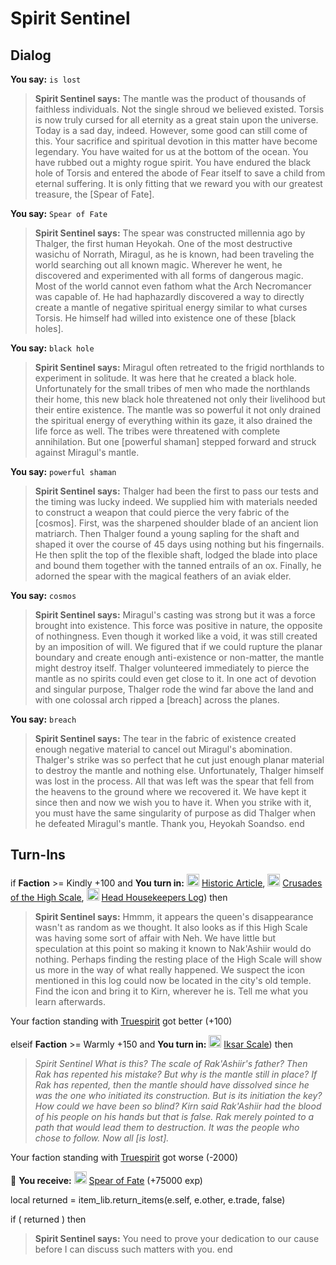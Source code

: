 # Spirit Sentinel 


## Dialog

**You say:** `is lost`



>**Spirit Sentinel  says:** The mantle was the product of thousands of faithless individuals. Not the single shroud we believed existed. Torsis is now truly cursed for all eternity as a great stain upon the universe. Today is a sad day, indeed. However, some good can still come of this. Your sacrifice and spiritual devotion in this matter have become legendary. You have waited for us at the bottom of the ocean. You have rubbed out a mighty rogue spirit. You have endured the black hole of Torsis and entered the abode of Fear itself to save a child from eternal suffering. It is only fitting that we reward you with our greatest treasure, the [Spear of Fate].

**You say:** `Spear of Fate`



>**Spirit Sentinel  says:** The spear was constructed millennia ago by Thalger, the first human Heyokah. One of the most destructive wasichu of Norrath, Miragul, as he is known, had been traveling the world searching out all known magic. Wherever he went, he discovered and experimented with all forms of dangerous magic. Most of the world cannot even fathom what the Arch Necromancer was capable of. He had haphazardly discovered a way to directly create a mantle of negative spiritual energy similar to what curses Torsis. He himself had willed into existence one of these [black holes].

**You say:** `black hole`



>**Spirit Sentinel  says:** Miragul often retreated to the frigid northlands to experiment in solitude. It was here that he created a black hole.  Unfortunately for the small tribes of men who made the northlands their home, this new black hole threatened not only their livelihood but their entire existence. The mantle was so powerful it not only drained the spiritual energy of everything within its gaze, it also drained the life force as well. The tribes were threatened with complete annihilation. But one [powerful shaman] stepped forward and struck against Miragul's mantle.

**You say:** `powerful shaman`



>**Spirit Sentinel  says:** Thalger had been the first to pass our tests and the timing was lucky indeed. We supplied him with materials needed to construct a weapon that could pierce the very fabric of the [cosmos]. First, was the sharpened shoulder blade of an ancient lion matriarch. Then Thalger found a young sapling for the shaft and shaped it over the course of 45 days using nothing but his fingernails. He then split the top of the flexible shaft, lodged the blade into place and bound them together with the tanned entrails of an ox. Finally, he adorned the spear with the magical feathers of an aviak elder.

**You say:** `cosmos`



>**Spirit Sentinel  says:** Miragul's casting was strong but it was a force brought into existence. This force was positive in nature, the opposite of nothingness. Even though it worked like a void, it was still created by an imposition of will. We figured that if we could rupture the planar boundary and create enough anti-existence or non-matter, the mantle might destroy itself. Thalger volunteered immediately to pierce the mantle as no spirits could even get close to it. In one act of devotion and singular purpose, Thalger rode the wind far above the land and with one colossal arch ripped a [breach] across the planes.

**You say:** `breach`



>**Spirit Sentinel  says:** The tear in the fabric of existence created enough negative material to cancel out Miragul's abomination. Thalger's strike was so perfect that he cut just enough planar material to destroy the mantle and nothing else. Unfortunately, Thalger himself was lost in the process. All that was left was the spear that fell from the heavens to the ground where we recovered it. We have kept it since then and now we wish you to have it. When you strike with it, you must have the same singularity of purpose as did Thalger when he defeated Miragul's mantle. Thank you, Heyokah Soandso.
end

## Turn-Ins




if **Faction** >= Kindly +100 and  **You turn in:** <img style="background:url(/static/icons/blank_slot.gif);width:20px;height:20px;" src="/static/icons/item_865.png" alt="" /> <a
                                href="/item/18456" data-url="18456" class="tooltip-link link">Historic Article</a>, <img style="background:url(/static/icons/blank_slot.gif);width:20px;height:20px;" src="/static/icons/item_865.png" alt="" /> <a
                                href="/item/18457" data-url="18457" class="tooltip-link link">Crusades of the High Scale</a>, <img style="background:url(/static/icons/blank_slot.gif);width:20px;height:20px;" src="/static/icons/item_865.png" alt="" /> <a
                                href="/item/18458" data-url="18458" class="tooltip-link link">Head Housekeepers Log</a>) then 


>**Spirit Sentinel  says:** Hmmm, it appears the queen's disappearance wasn't as random as we thought. It also looks as if this High Scale was having some sort of affair with Neh. We have little but speculation at this point so making it known to Nak'Ashiir would do nothing. Perhaps finding the resting place of the High Scale will show us more in the way of what really happened. We suspect the icon mentioned in this log could now be located in the city's old temple. Find the icon and bring it to Kirn, wherever he is. Tell me what you learn afterwards.


Your faction standing with [Truespirit](/faction/404) got better (<span class='text-success'>+100</span>)

elseif **Faction** >= Warmly +150 and  **You turn in:** <img style="background:url(/static/icons/blank_slot.gif);width:20px;height:20px;" src="/static/icons/item_1234.png" alt="" /> <a
                                href="/item/1674" data-url="1674" class="tooltip-link link">Iksar Scale</a>) then 


>*Spirit Sentinel  What is this?  The scale of Rak'Ashiir's father?  Then Rak has repented his mistake?  But why is the mantle still in place?  If Rak has repented, then the mantle should have dissolved since he was the one who initiated its construction.  But is its initiation the key?  How could we have been so blind?  Kirn said Rak'Ashiir had the blood of his people on his hands but that is false. Rak merely pointed to a path that would lead them to destruction.  It was the people who chose to follow. Now all [is lost].*


Your faction standing with [Truespirit](/faction/404) got worse (<span class='text-danger'>-2000</span>)


 &#127873; **You receive:**  <img style="background:url(/static/icons/blank_slot.gif);width:20px;height:20px;" src="/static/icons/item_1187.png" alt="" /> <a
                                href="/item/10651" data-url="10651" class="tooltip-link link">Spear of Fate</a> (+75000 exp)

 

local returned = item_lib.return_items(e.self, e.other, e.trade, false)

if ( returned ) then


>**Spirit Sentinel  says:** You need to prove your dedication to our cause before I can discuss such matters with you.
end
